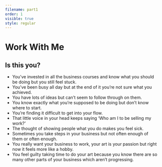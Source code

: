 ```yaml
---
filename: part1
order: 1
visible: true
style: regular
---
```


# Work With Me

## Is this you?

* You’ve invested in all the business courses and know what you should be doing but you still feel stuck.
* You’ve been busy all day but at the end of it you’re not sure what you achieved.
* You have lots of ideas but can’t seem to follow through on them.
* You know exactly what you’re supposed to be doing but don’t know where to start.
* You’re finding it difficult to get into your flow. 
* That little voice in your head keeps saying ‘Who am I to be selling my work?’
* The thought of showing people what you do makes you feel sick.
* Sometimes you take steps in your business but not often enough of them or often enough.
* You really want your business to work, your art is your passion but right now it feels more like a hobby.
* You feel guilty taking time to do your art because you know there are so many other parts of your business which aren’t progressing.